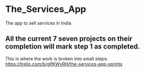 # The_Services_App
The app to sell services in India  
## All the current 7 seven projects on their completion will mark step 1 as completed. ##

This is where the work is broken into small steps:  
<https://trello.com/b/glfKWvRH/the-services-app-sprints>
